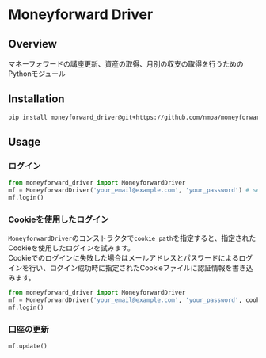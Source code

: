 # Moneyforward Driver

## Overview

マネーフォワードの講座更新、資産の取得、月別の収支の取得を行うためのPythonモジュール

## Installation

```bash
pip install moneyforward_driver@git+https://github.com/nmoa/moneyforward-driver.git
```

## Usage

### ログイン

```python
from moneyforward_driver import MoneyforwardDriver
mf = MoneyforwardDriver('your_email@example.com', 'your_password') # seleniumのwebdriverインスタンスがコンストラクタで生成される
mf.login()
```

### Cookieを使用したログイン

`MoneyforwardDriver`のコンストラクタで`cookie_path`を指定すると、指定されたCookieを使用したログインを試みます。  
Cookieでのログインに失敗した場合はメールアドレスとパスワードによるログインを行い、ログイン成功時に指定されたCookieファイルに認証情報を書き込みます。

```python
from moneyforward_driver import MoneyforwardDriver
mf = MoneyforwardDriver('your_email@example.com', 'your_password', cookie_path='/path/to/cookie.pkl')
mf.login()
```

### 口座の更新

```python
mf.update()
```
